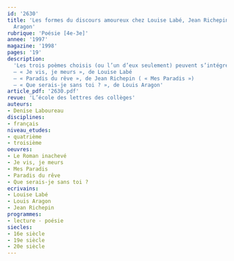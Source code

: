 ```yaml
---
id: '2630'
title: 'Les formes du discours amoureux chez Louise Labé, Jean Richepin et Louis
  Aragon'
rubrique: 'Poésie [4e-3e]'
annee: '1997'
magazine: '1998'
pages: '19'
description: 
  'Les trois poèmes choisis (ou l’un d’eux seulement) peuvent s’intégrer dans différentes séquences : lecture d’une œuvre intégrale, étude d’un genre ou, comme le propose cet article, étude de la rhétorique du discours amoureux. Elle privilégie donc l’analyse des marques du discours (le choix énonciatif et ce qu’il révèle) et les procédés mis en œuvre.
  – « Je vis, je meurs », de Louise Labé
  – « Paradis du rêve », de Jean Richepin ( « Mes Paradis »)
  – « Que serais-je sans toi ? », de Louis Aragon'
article_pdf: '2630.pdf'
revue: 'L’école des lettres des collèges'
auteurs:
- Denise Laboureau
disciplines:
- français
niveau_etudes:
- quatrième
- troisième
oeuvres:
- Le Roman inachevé
- Je vis, je meurs
- Mes Paradis
- Paradis du rêve
- Que serais-je sans toi ?
ecrivains:
- Louise Labé
- Louis Aragon
- Jean Richepin
programmes:
- lecture - poésie
siecles:
- 16e siècle
- 19e siècle
- 20e siècle
---
```

